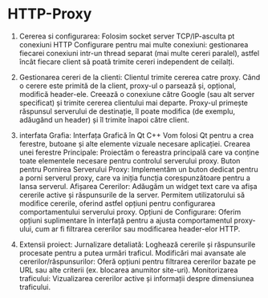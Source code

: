 # HTTP-Proxy
1. Cererea si configurarea:
Folosim socket server TCP/IP-asculta pt conexiuni HTTP
Configurare pentru mai multe conexiuni: gestionarea fiecarei conexiuni intr-un thread separat (mai multe cereri paralel), astfel încât fiecare client să poată trimite cereri independent de ceilalți.

2. Gestionarea cereri de la clienti:
Clientul trimite cererea catre proxy.
Când o cerere este primită de la client, proxy-ul o parsează și, opțional, modifică header-ele.
Creează o conexiune către Google (sau alt server specificat) și trimite cererea clientului mai departe.
Proxy-ul primește răspunsul serverului de destinație, îl poate modifica (de exemplu, adăugând un header) și îl trimite înapoi către client.

3. interfata Grafia:
Interfața Grafică în Qt C++
Vom folosi Qt pentru a crea ferestre, butoane și alte elemente vizuale necesare aplicației.
Crearea unei ferestre Principale:
        Proiectăm o fereastra principală care va conține toate elementele necesare pentru controlul serverului proxy.
Buton pentru Pornirea Serverului Proxy:
        Implementăm un buton dedicat pentru a porni serverul proxy, care va iniția funcția corespunzătoare pentru a lansa serverul.
Afișarea Cererilor:
        Adăugăm un widget text care va afișa cererile active și răspunsurile de la server.
        Permitem utilizatorului să modifice cererile, oferind astfel opțiuni pentru configurarea comportamentului serverului proxy.
Opțiuni de Configurare:
        Oferim opțiuni suplimentare în interfață pentru a ajusta comportamentul proxy-ului, cum ar fi filtrarea cererilor sau modificarea header-elor HTTP.

4. Extensii proiect:
	Jurnalizare detaliată: Loghează cererile și răspunsurile procesate pentru a putea urmări traficul.
	Modificări mai avansate ale cererilor/răspunsurilor: Oferă opțiuni pentru filtrarea cererilor bazate pe URL sau alte criterii (ex. blocarea anumitor site-uri).
	Monitorizarea traficului: Vizualizarea cererilor active și informații despre dimensiunea traficului.